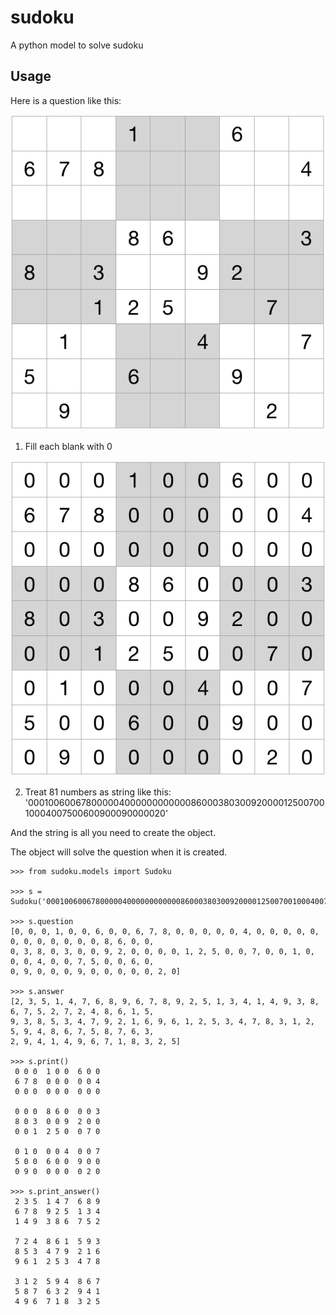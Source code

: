 # sudoku
A python model to solve sudoku

## Usage

Here is a question like this:

![sodoku with blank](./pic/question_blank.png)

1. Fill each blank with 0

![sodoku with 0](./pic/question_0.png)

2. Treat 81 numbers as string like this:
'000100600678000004000000000000860003803009200001250070010004007500600900090000020'

And the string is all you need to create the object.

The object will solve the question when it is created.


```
>>> from sudoku.models import Sudoku

>>> s = Sudoku('000100600678000004000000000000860003803009200001250070010004007500600900090000020')

>>> s.question
[0, 0, 0, 1, 0, 0, 6, 0, 0, 6, 7, 8, 0, 0, 0, 0, 0, 4, 0, 0, 0, 0, 0, 0, 0, 0, 0, 0, 0, 0, 8, 6, 0, 0, 
0, 3, 8, 0, 3, 0, 0, 9, 2, 0, 0, 0, 0, 1, 2, 5, 0, 0, 7, 0, 0, 1, 0, 0, 0, 4, 0, 0, 7, 5, 0, 0, 6, 0, 
0, 9, 0, 0, 0, 9, 0, 0, 0, 0, 0, 2, 0]

>>> s.answer
[2, 3, 5, 1, 4, 7, 6, 8, 9, 6, 7, 8, 9, 2, 5, 1, 3, 4, 1, 4, 9, 3, 8, 6, 7, 5, 2, 7, 2, 4, 8, 6, 1, 5, 
9, 3, 8, 5, 3, 4, 7, 9, 2, 1, 6, 9, 6, 1, 2, 5, 3, 4, 7, 8, 3, 1, 2, 5, 9, 4, 8, 6, 7, 5, 8, 7, 6, 3, 
2, 9, 4, 1, 4, 9, 6, 7, 1, 8, 3, 2, 5]

>>> s.print()
 0 0 0  1 0 0  6 0 0 
 6 7 8  0 0 0  0 0 4 
 0 0 0  0 0 0  0 0 0 

 0 0 0  8 6 0  0 0 3 
 8 0 3  0 0 9  2 0 0 
 0 0 1  2 5 0  0 7 0 

 0 1 0  0 0 4  0 0 7 
 5 0 0  6 0 0  9 0 0 
 0 9 0  0 0 0  0 2 0 

>>> s.print_answer()
 2 3 5  1 4 7  6 8 9 
 6 7 8  9 2 5  1 3 4 
 1 4 9  3 8 6  7 5 2 

 7 2 4  8 6 1  5 9 3 
 8 5 3  4 7 9  2 1 6 
 9 6 1  2 5 3  4 7 8 

 3 1 2  5 9 4  8 6 7 
 5 8 7  6 3 2  9 4 1 
 4 9 6  7 1 8  3 2 5 
```
